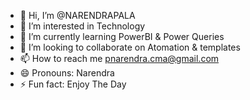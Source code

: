 - 👋 Hi, I’m @NARENDRAPALA
- 👀 I’m interested in Technology
- 🌱 I’m currently learning PowerBI & Power Queries
- 💞️ I’m looking to collaborate on Atomation & templates
- 📫 How to reach me pnarendra.cma@gmail.com
- 😄 Pronouns: Narendra
- ⚡ Fun fact: Enjoy The Day

<!---
NARENDRAPALA/NARENDRAPALA is a ✨ special ✨ repository because its `README.md` (this file) appears on your GitHub profile.
You can click the Preview link to take a look at your changes.
--->
